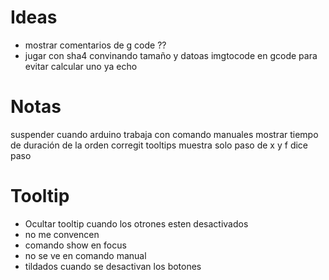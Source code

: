 # Ideas
  - mostrar comentarios de g code ??
  - jugar con sha4 convinando tamaño y datoas imgtocode en gcode para evitar calcular uno ya echo
# Notas
  suspender cuando arduino trabaja con comando manuales
  mostrar tiempo de duración de la orden
  corregit tooltips muestra solo paso de x y f dice paso
# Tooltip
  * Ocultar tooltip cuando los otrones esten desactivados
  * no me convencen
  * comando show en focus
  * no se ve en comando manual
  * tildados cuando se desactivan los botones

